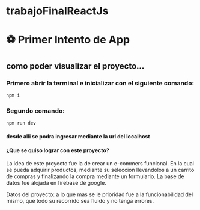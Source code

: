 # trabajoFinalReactJs

# ⚽ Primer Intento de App

## como poder visualizar el proyecto...

### Primero abrir la terminal e inicializar con el siguiente comando:  

    npm i

### Segundo comando:

    npm run dev

#### desde alli se podra ingresar mediante la url del localhost

#### ¿Que se quiso lograr con este proyecto?

La idea de este proyecto fue la de crear un e-commers funcional. En la cual se pueda adquirir productos, mediante su seleccion llevandolos a un carrito de compras y finalizando la compra mediante un formulario. 
La base de datos fue alojada en firebase de google.

Datos del proyecto: a lo que mas se le prioridad fue a la funcionabilidad del mismo, que todo su recorrido sea fluido y no tenga errores.
